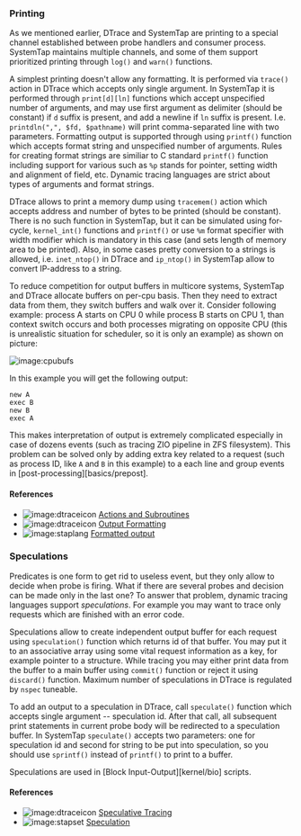 ### Printing

As we mentioned earlier, DTrace and SystemTap are printing to a special channel established between probe handlers and consumer process. SystemTap maintains multiple channels, and some of them support prioritized printing through `log()` and `warn()` functions. 

A simplest printing doesn't allow any formatting. It is performed via `trace()` action in DTrace which accepts only single argument. In SystemTap it is performed through `print[d][ln]` functions which accept unspecified number of arguments, and may use first argument as delimiter (should be constant) if `d` suffix is present, and add a newline if `ln` suffix is present. I.e. `printdln(",", $fd, $pathname)` will print comma-separated line with two parameters. Formatting output is supported through using `printf()` function which accepts format string and unspecified number of arguments. Rules for creating format strings are similiar to C standard `printf()` function including support for various such as `%p` stands for pointer, setting width and alignment of field, etc. Dynamic tracing languages are strict about types of arguments and format strings. 

DTrace allows to print a memory dump using `tracemem()` action which accepts address and number of bytes to be printed (should be constant). There is no such function in SystemTap, but it can be simulated using for-cycle, `kernel_int()` functions and `printf()` or use `%m` format specifier with width modifier which is mandatory in this case (and sets length of memory area to be printed). Also, in some cases pretty conversion to a strings is allowed, i.e. `inet_ntop()` in DTrace and `ip_ntop()` in SystemTap allow to convert IP-address to a string. 

To reduce competition for output buffers in multicore systems, SystemTap and DTrace allocate buffers on per-cpu basis. Then they need to extract data from them, they switch buffers and walk over it. Consider following example: process A starts on CPU 0 while process B starts on CPU 1, than context switch occurs and both processes migrating on opposite CPU (this is unrealistic situation for scheduler, so it is only an example) as shown on picture:

![image:cpubufs](cpubufs.png)

In this example you will get the following output:
```
new A
exec B
new B
exec A
```
This makes interpretation of output is extremely complicated especially in case of dozens events (such as tracing ZIO pipeline in ZFS filesystem). This problem can be solved only by adding extra key related to a request (such as process ID, like `A` and `B` in this example) to a each line and group events in [post-processing][basics/prepost].

#### References

* ![image:dtraceicon](icons/dtrace.png) [Actions and Subroutines](http://docs.oracle.com/cd/E19253-01/817-6223/chp-actsub/index.html)
* ![image:dtraceicon](icons/dtrace.png) [Output Formatting](http://docs.oracle.com/cd/E19253-01/817-6223/chp-fmt/index.html)
* ![image:staplang](icons/staplang.png) [Formatted output](https://sourceware.org/systemtap/langref/Formatted_output.html)

### Speculations

Predicates is one form to get rid to useless event, but they only allow to decide when probe is firing. What if there are several probes and decision can be made only in the last one? To answer that problem, dynamic tracing languages support _speculations_. For example you may want to trace only requests which are finished with an error code. 

Speculations allow to create independent output buffer for each request using `speculation()` function which returns id of that buffer. You may put it to an associative array using some vital request information as a key, for example pointer to a structure. While tracing you may either print data from the buffer to a main buffer using `commit()` function or reject it using `discard()` function. Maximum number of speculations in DTrace is regulated by `nspec` tuneable. 

To add an output to a speculation in DTrace, call `speculate()` function which accepts single argument -- speculation id. After that call, all subsequent print statements in current probe body will be redirected to a speculation buffer. In SystemTap `speculate()` accepts two parameters: one for speculation id and second for string to be put into speculation, so you should use `sprintf()` instead of `printf()` to print to a buffer.

Speculations are used in [Block Input-Output][kernel/bio] scripts. 

#### References

* ![image:dtraceicon](icons/dtrace.png) [Speculative Tracing](http://docs.oracle.com/cd/E19253-01/817-6223/chp-spec/index.html)
* ![image:stapset](icons/stapset.png) [Speculation](https://sourceware.org/systemtap/tapsets/speculation.stp.html)
